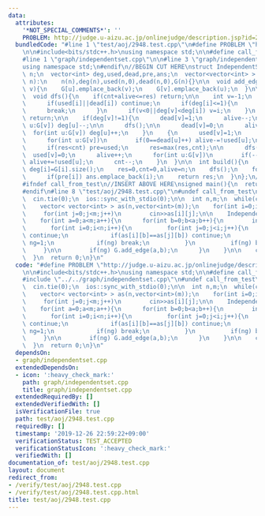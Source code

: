 ```yaml
---
data:
  attributes:
    '*NOT_SPECIAL_COMMENTS*': ''
    PROBLEM: http://judge.u-aizu.ac.jp/onlinejudge/description.jsp?id=2948
  bundledCode: "#line 1 \"test/aoj/2948.test.cpp\"\n#define PROBLEM \"http://judge.u-aizu.ac.jp/onlinejudge/description.jsp?id=2948\"\
    \n\n#include<bits/stdc++.h>\nusing namespace std;\n\n#define call_from_test\n\
    #line 1 \"graph/independentset.cpp\"\n\n#line 3 \"graph/independentset.cpp\"\n\
    using namespace std;\n#endif\n//BEGIN CUT HERE\nstruct IndependentSet{\n  int\
    \ n;\n  vector<int> deg,used,dead,pre,ans;\n  vector<vector<int> > G;\n\n  IndependentSet(int\
    \ n):\n    n(n),deg(n),used(n,0),dead(n,0),G(n){}\n\n  void add_edge(int u,int\
    \ v){\n    G[u].emplace_back(v);\n    G[v].emplace_back(u);\n  }\n\n  int res,cnt,alive;\n\
    \  void dfs(){\n    if(cnt+alive<=res) return;\n\n    int v=-1;\n    for(int i=0;i<n;i++){\n\
    \      if(used[i]||dead[i]) continue;\n      if(deg[i]<=1){\n        v=i;\n  \
    \      break;\n      }\n      if(v<0||deg[v]<deg[i]) v=i;\n    }\n    if(v<0)\
    \ return;\n\n    if(deg[v]!=1){\n      dead[v]=1;\n      alive--;\n      for(int\
    \ u:G[v]) deg[u]--;\n\n      dfs();\n\n      dead[v]=0;\n      alive++;\n    \
    \  for(int u:G[v]) deg[u]++;\n    }\n    {\n      used[v]=1;\n      alive--;\n\
    \      for(int u:G[v])\n        if(0==dead[u]++) alive-=!used[u];\n      cnt++;\n\
    \      if(res<cnt) pre=used;\n      res=max(res,cnt);\n\n      dfs();\n\n    \
    \  used[v]=0;\n      alive++;\n      for(int u:G[v])\n        if(--dead[u]==0)\
    \ alive+=!used[u];\n      cnt--;\n    }\n  }\n\n  int build(){\n    for(int i=0;i<n;i++)\
    \ deg[i]=G[i].size();\n    res=0,cnt=0,alive=n;\n    dfs();\n    for(int i=0;i<n;i++)\n\
    \      if(pre[i]) ans.emplace_back(i);\n    return res;\n  }\n};\n//END CUT HERE\n\
    #ifndef call_from_test\n//INSERT ABOVE HERE\nsigned main(){\n  return 0;\n}\n\
    #endif\n#line 8 \"test/aoj/2948.test.cpp\"\n#undef call_from_test\n\nsigned main(){\n\
    \  cin.tie(0);\n  ios::sync_with_stdio(0);\n\n  int n,m;\n  while(cin>>n>>m,n){\n\
    \    vector< vector<int> > as(n,vector<int>(m));\n    for(int i=0;i<n;i++)\n \
    \     for(int j=0;j<m;j++)\n        cin>>as[i][j];\n\n    IndependentSet G(m);\n\
    \    for(int a=0;a<m;a++){\n      for(int b=0;b<a;b++){\n        int ng=0;\n \
    \       for(int i=0;i<n;i++){\n          for(int j=0;j<i;j++){\n            if(as[i][a]==as[j][a])\
    \ continue;\n            if(as[i][b]==as[j][b]) continue;\n            if((as[i][a]>as[j][a])^(as[i][b]>as[j][b]))\
    \ ng=1;\n            if(ng) break;\n          }\n          if(ng) break;\n   \
    \     }\n\n        if(ng) G.add_edge(a,b);\n      }\n    }\n\n    cout<<G.build()<<endl;\n\
    \  }\n  return 0;\n}\n"
  code: "#define PROBLEM \"http://judge.u-aizu.ac.jp/onlinejudge/description.jsp?id=2948\"\
    \n\n#include<bits/stdc++.h>\nusing namespace std;\n\n#define call_from_test\n\
    #include \"../../graph/independentset.cpp\"\n#undef call_from_test\n\nsigned main(){\n\
    \  cin.tie(0);\n  ios::sync_with_stdio(0);\n\n  int n,m;\n  while(cin>>n>>m,n){\n\
    \    vector< vector<int> > as(n,vector<int>(m));\n    for(int i=0;i<n;i++)\n \
    \     for(int j=0;j<m;j++)\n        cin>>as[i][j];\n\n    IndependentSet G(m);\n\
    \    for(int a=0;a<m;a++){\n      for(int b=0;b<a;b++){\n        int ng=0;\n \
    \       for(int i=0;i<n;i++){\n          for(int j=0;j<i;j++){\n            if(as[i][a]==as[j][a])\
    \ continue;\n            if(as[i][b]==as[j][b]) continue;\n            if((as[i][a]>as[j][a])^(as[i][b]>as[j][b]))\
    \ ng=1;\n            if(ng) break;\n          }\n          if(ng) break;\n   \
    \     }\n\n        if(ng) G.add_edge(a,b);\n      }\n    }\n\n    cout<<G.build()<<endl;\n\
    \  }\n  return 0;\n}\n"
  dependsOn:
  - graph/independentset.cpp
  extendedDependsOn:
  - icon: ':heavy_check_mark:'
    path: graph/independentset.cpp
    title: graph/independentset.cpp
  extendedRequiredBy: []
  extendedVerifiedWith: []
  isVerificationFile: true
  path: test/aoj/2948.test.cpp
  requiredBy: []
  timestamp: '2019-12-26 22:59:22+09:00'
  verificationStatus: TEST_ACCEPTED
  verificationStatusIcon: ':heavy_check_mark:'
  verifiedWith: []
documentation_of: test/aoj/2948.test.cpp
layout: document
redirect_from:
- /verify/test/aoj/2948.test.cpp
- /verify/test/aoj/2948.test.cpp.html
title: test/aoj/2948.test.cpp
---
```

